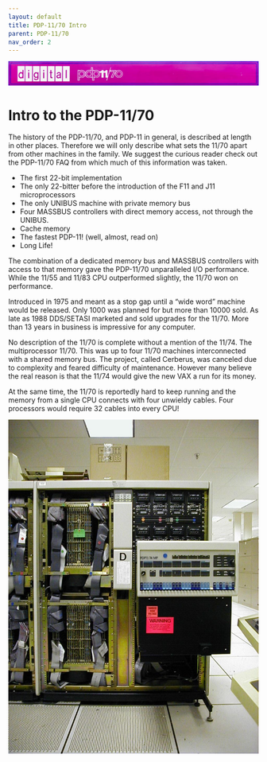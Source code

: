 ```yaml
---
layout: default
title: PDP-11/70 Intro
parent: PDP-11/70
nav_order: 2
---
```


![](../../assets/images/pdp-11-70/2021-03-17_09.56_Cabinet_header-1-768x75.jpg)

# Intro to the PDP-11/70

The history of the PDP-11/70, and PDP-11 in general, is described at length in other places. Therefore we will only describe what sets the 11/70 apart from other machines in the family. We suggest the curious reader check out the PDP-11/70 FAQ from which much of this information was taken.

- The first 22-bit implementation
- The only 22-bitter before the introduction of the F11 and J11 microprocessors
- The only UNIBUS machine with private memory bus
- Four MASSBUS controllers with direct memory access, not through the UNIBUS.
- Cache memory
- The fastest PDP-11! (well, almost, read on)
- Long Life!

The combination of a dedicated memory bus and MASSBUS controllers with access to that memory gave the PDP-11/70 unparalleled I/O performance. While the 11/55 and 11/83 CPU outperformed slightly, the 11/70 won on performance.

Introduced in 1975 and meant as a stop gap until a “wide word” machine would be released. Only 1000 was planned for but more than 10000 sold. As late as 1988 DDS/SETASI marketed and sold upgrades for the 11/70. More than 13 years in business is impressive for any computer.

No description of the 11/70 is complete without a mention of the 11/74. The multiprocessor 11/70. This was up to four 11/70 machines interconnected with a shared memory bus. The project, called Cerberus, was canceled due to complexity and feared difficulty of maintenance. However many believe the real reason is that the 11/74 would give the new VAX a run for its money.

At the same time, the 11/70 is reportedly hard to keep running and the memory from a single CPU connects with four unwieldy cables. Four processors would require 32 cables into every CPU!

![](../../assets/images/pdp-11-70/d-open.jpg)

